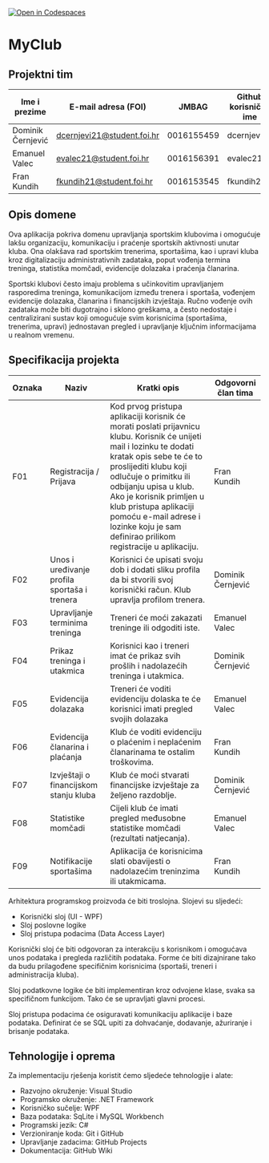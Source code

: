 [![Open in Codespaces](https://classroom.github.com/assets/launch-codespace-2972f46106e565e64193e422d61a12cf1da4916b45550586e14ef0a7c637dd04.svg)](https://classroom.github.com/open-in-codespaces?assignment_repo_id=16529469)

# MyClub

## Projektni tim

Ime i prezime | E-mail adresa (FOI) | JMBAG | Github korisničko ime
------------  | ------------------- | ----- | ---------------------
Dominik Černjević | dcernjevi21@student.foi.hr | 0016155459 | dcernjevi21
Emanuel Valec | evalec21@student.foi.hr | 0016156391 | evalec21
Fran Kundih | fkundih21@student.foi.hr | 0016153545  | fkundih21


## Opis domene

Ova aplikacija pokriva domenu upravljanja sportskim klubovima i omogućuje lakšu organizaciju, komunikaciju i praćenje sportskih aktivnosti unutar kluba. Ona olakšava rad sportskim trenerima, sportašima, kao i upravi kluba kroz digitalizaciju administrativnih zadataka, poput vođenja termina treninga, statistika momčadi, evidencije dolazaka i praćenja članarina.

Sportski klubovi često imaju problema s učinkovitim upravljanjem rasporedima treninga, komunikacijom između trenera i sportaša, vođenjem evidencije dolazaka, članarina i financijskih izvještaja. Ručno vođenje ovih zadataka može biti dugotrajno i sklono greškama, a često nedostaje i centralizirani sustav koji omogućuje svim korisnicima (sportašima, trenerima, upravi) jednostavan pregled i upravljanje ključnim informacijama u realnom vremenu.

## Specifikacija projekta

Oznaka | Naziv | Kratki opis | Odgovorni član tima
------ | ----- | ----------- | -------------------
F01 | Registracija / Prijava | Kod prvog pristupa aplikaciji korisnik će morati poslati prijavnicu klubu. Korisnik će unijeti mail i lozinku te dodati kratak opis sebe te će to proslijediti klubu koji odlučuje o primitku ili odbijanju upisa u klub. Ako je korisnik primljen u klub pristupa aplikaciji pomoću e-mail adrese i lozinke koju je sam definirao prilikom registracije u aplikaciju. | Fran Kundih
F02 | Unos i uređivanje profila sportaša i trenera | Korisnici će upisati svoju dob i dodati sliku profila da bi stvorili svoj korisnički račun. Klub upravlja profilom trenera. | Dominik Černjević
F03 | Upravljanje terminima treninga | Treneri će moći zakazati treninge ili odgoditi iste. | Emanuel Valec
F04 | Prikaz treninga i utakmica | Korisnici kao i treneri imat će prikaz svih prošlih i nadolazećih treninga i utakmica. | Dominik Černjević
F05 | Evidencija dolazaka | Treneri će voditi evidenciju dolaska te će korisnici imati pregled svojih dolazaka | Emanuel Valec
F06 | Evidencija članarina i plaćanja | Klub će voditi evidenciju o plaćenim i neplaćenim članarinama te ostalim troškovima. | Fran Kundih
F07 | Izvještaji o financijskom stanju kluba | Klub će moći stvarati financijske izvještaje za željeno razdoblje. | Dominik Černjević
F08 | Statistike momčadi | Cijeli klub će imati pregled međusobne statistike momčadi (rezultati natjecanja). | Emanuel Valec
F09 | Notifikacije sportašima | Aplikacija će korisnicima slati obavijesti o nadolazećim treninzima ili utakmicama. | Fran Kundih

Arhitektura programskog proizvoda će biti troslojna. Slojevi su sljedeći:
* Korisnički sloj (UI - WPF)
* Sloj poslovne logike
* Sloj pristupa podacima (Data Access Layer)

Korisnički sloj će biti odgovoran za interakciju s korisnikom i omogućava unos podataka i pregleda različitih podataka. Forme će biti dizajnirane tako da budu prilagođene specifičnim korisnicima (sportaši, treneri i administracija kluba).

Sloj podatkovne logike će biti implementiran kroz odvojene klase, svaka sa specifičnom funkcijom. Tako će se upravljati glavni procesi.

Sloj pristupa podacima će osiguravati komunikaciju aplikacije i baze podataka. Definirat će se SQL upiti za dohvaćanje, dodavanje, ažuriranje i brisanje podataka.
 

## Tehnologije i oprema

Za implementaciju rješenja koristit ćemo sljedeće tehnologije i alate:

* Razvojno okruženje: Visual Studio
* Programsko okruženje: .NET Framework
* Korisničko sučelje: WPF
* Baza podataka: SqLite i MySQL Workbench
* Programski jezik: C#
* Verzioniranje koda: Git i GitHub
* Upravljanje zadacima: GitHub Projects
* Dokumentacija: GitHub Wiki

